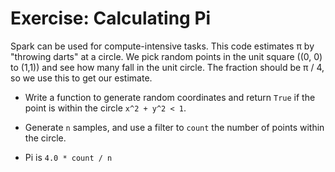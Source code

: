 # Exercise: Calculating Pi

Spark can be used for compute-intensive tasks. This code estimates π by
"throwing darts" at a circle. We pick random points in the unit square
((0, 0) to (1,1)) and see how many fall in the unit circle.
The fraction should be π / 4, so we use this to get our estimate.

* Write a function to generate random coordinates and return `True` if the point
is within the circle `x^2 + y^2 < 1`.

* Generate `n` samples, and use a filter to `count` the number of points within
the circle.

* Pi is `4.0 * count / n`

<!--
> [Solution for Pi Jupyter notebooks](pi.ipynb)
-->

